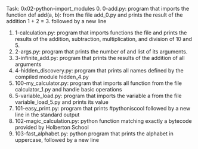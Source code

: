Task: 0x02-python-import_modules
0. 0-add.py: program that imports the function def add(a, b): from the file add_0.py and prints the result of the addition 1 + 2 = 3. followed by a new line
1. 1-calculation.py: program that imports functions the file and prints the results of the addition, subtraction, multiplication, and division of 10 and 5.
2. 2-args.py: program that prints the number of and list of its arguments.
3. 3-infinite_add.py: program that prints the results of the addition of all arguments
4. 4-hidden_discovery.py: program that prints all names defined by the compiled module hidden_4.py
6. 100-my_calculator.py: program that imports all function from the file calculator_1.py and handle basic operations
6. 5-variable_load.py: program that imports the variable a from the file variable_load_5.py and prints its value
7. 101-easy_print.py: program that prints #pythoniscool followed by a new line in the standard output
8. 102-magic_calculation.py: python function matching exactly a bytecode provided by Holberton School
9. 103-fast_alphabet.py: python program that prints the alphabet in uppercase, followed by a new line
